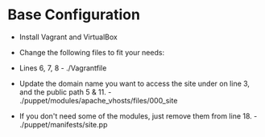 # Base Configuration #

- Install Vagrant and VirtualBox
- Change the following files to fit your needs:

- Lines 6, 7, 8 - ./Vagrantfile

- Update the domain name you want to access the site under on line 3, and the public path 5 & 11. - ./puppet/modules/apache_vhosts/files/000_site

- If you don't need some of the modules, just remove them from line 18. - ./puppet/manifests/site.pp

